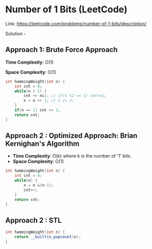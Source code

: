 # Number of 1 Bits (LeetCode)
Link: https://leetcode.com/problems/number-of-1-bits/description/

Solution - 
## Approach 1: Brute Force Approach
**Time Complexity**: O(1)

**Space Complexity**: O(1)
```C++
int hammingWeight(int n) {
    int cnt = 0;
    while(n > 1) {
        cnt += n&1; // if(n %2 == 1) cnt+=1;
        n = n >> 1; // n /= 2;
    }
    if(n == 1) cnt += 1;
    return cnt;
}
```

## Approach 2 : Optimized Approach: Brian Kernighan's Algorithm
- **Time Complexity**: O(k)  where k is the number of '1' bits.
- **Space Complexity**: O(1)
```C++
int hammingWeight(int n) {
    int cnt = 0;
    while(n) {
        n = n &(n-1);
        cnt++;
    }
    return cnt;
}
```
## Approach 2 : STL
```C++
int hammingWeight(int n) {
    return __builtin_popcount(n);
}

```
